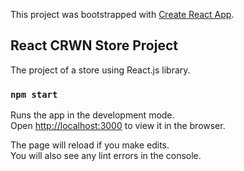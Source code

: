 This project was bootstrapped with [Create React App](https://github.com/facebook/create-react-app).

## React CRWN Store Project  

The project of a store using React.js library.

### `npm start`

Runs the app in the development mode.<br />
Open [http://localhost:3000](http://localhost:3000) to view it in the browser.

The page will reload if you make edits.<br />
You will also see any lint errors in the console.
 